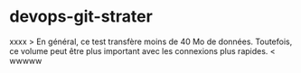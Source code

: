 # devops-git-strater
xxxx > En général, ce test transfère moins de 40 Mo de données. Toutefois, ce volume peut être plus important avec les connexions plus rapides. < wwwww